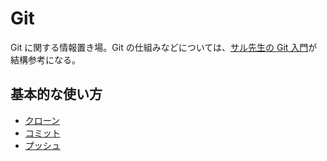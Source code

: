 # Git

Git に関する情報置き場。Git の仕組みなどについては、[サル先生の Git 入門](https://backlog.com/ja/git-tutorial/)が結構参考になる。

## 基本的な使い方

- [クローン](./Basic/clone.md)
- [コミット](./Basic/commit.md)
- [プッシュ](./Basic/push.md)
